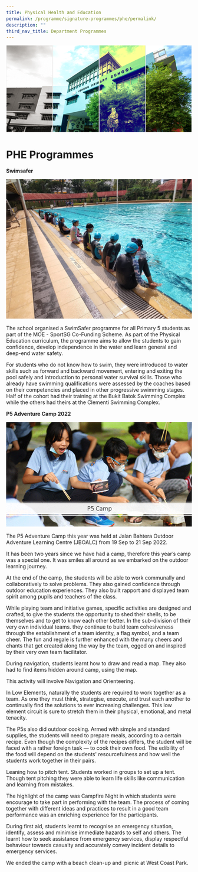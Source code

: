 ```yaml
---
title: Physical Health and Education
permalink: /programme/signature-programmes/phe/permalink/
description: ""
third_nav_title: Department Programmes
---
```

![](/images/Banner.png)
# PHE Programmes
**Swimsafer**

![](/images/swimsafer02.jpg)

The school organised a SwimSafer programme for all Primary 5 students as part of the MOE - SportSG Co-Funding Scheme. As part of the Physical Education curriculum, the programme aims to allow the students to gain confidence, develop independence in the water and learn general and deep-end water safety.

For students who do not know how to swim, they were introduced to water skills such as forward and backward movement, entering and exiting the pool safely and introduction to personal water survival skills. Those who already have swimming qualifications were assessed by the coaches based on their competencies and placed in other progressive swimming stages. Half of the cohort had their training at the Bukit Batok Swimming Complex while the others had theirs at the Clementi Swimming Complex.

**P5 Adventure Camp 2022**

![](/images/P5%20Camp.gif)

The P5 Adventure Camp this year was held at Jalan Bahtera Outdoor Adventure Learning Centre (JBOALC) from 19 Sep to 21 Sep 2022.

It has been two years since we have had a camp, therefore this year’s camp was a special one. It was smiles all around as we embarked on the outdoor learning journey.

At the end of the camp, the students will be able to work communally and collaboratively to solve problems. They also gained confidence through outdoor education experiences. They also built rapport and displayed team spirit among pupils and teachers of the class.

While playing team and initiative games, specific activities are designed and crafted, to give the students the opportunity to shed their shells, to be themselves and to get to know each other better. In the sub-division of their very own individual teams. they continue to build team cohesiveness through the establishment of a team identity, a flag symbol, and a team cheer. The fun and regale is further enhanced with the many cheers and chants that get created along the way by the team, egged on and inspired by their very own team facilitator.

During navigation, students learnt how to draw and read a map. They also had to find items hidden around camp, using the map.

This activity will involve Navigation and Orienteering.

In Low Elements, naturally the students are required to work together as a team. As one they must think, strategise, execute, and trust each another to continually find the solutions to ever increasing challenges. This low element circuit is sure to stretch them in their physical, emotional, and metal tenacity.

The P5s also did outdoor cooking. Armed with simple and standard supplies, the students will need to prepare meals, according to a certain recipe. Even though the complexity of the recipes differs, the student will be faced with a rather foreign task — to cook their own food. The edibility of the food will depend on the students' resourcefulness and how well the students work together in their pairs.

Leaning how to pitch tent. Students worked in groups to set up a tent. Though tent pitching they were able to learn life skills like communication and learning from mistakes.

The highlight of the camp was Campfire Night in which students were encourage to take part in performing with the team. The process of coming together with different ideas and practices to result in a good team performance was an enriching experience for the participants.

During first aid, students learnt to recognise an emergency situation, identify, assess and minimise immediate hazards to self and others. The learnt how to seek assistance from emergency services, display respectful behaviour towards casualty and accurately convey incident details to emergency services.

We ended the camp with a beach clean-up and  picnic at West Coast Park.